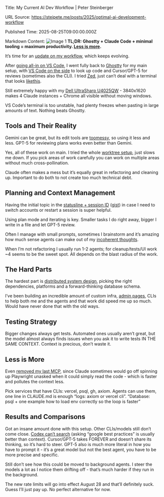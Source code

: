 Title: My Current AI Dev Workflow | Peter Steinberger

URL Source: https://steipete.me/posts/2025/optimal-ai-development-workflow

Published Time: 2025-08-25T09:00:00.000Z

Markdown Content:
![Image 1](https://steipete.me/assets/img/2025/optimal-ai-development-workflow/hero.png)
**TL;DR: Ghostty + Claude Code + minimal tooling = maximum productivity. [Less is more](https://x.com/steipete/status/1952439355340943534).**

It’s time for an [update on my workflow](https://x.com/steipete/status/1960114479028486429), which keeps evolving.

After [going all-in on VS Code](https://x.com/steipete/status/1955781673670340796), I went fully back to [Ghostty](https://ghostty.org/) for my main setup, with [VS Code on the side](https://x.com/steipete/status/1954691261279146029/photo/1) to look up code and Cursor/GPT-5 for reviews (sometimes also the CLI). I tried [Zed](https://zed.dev/), just can’t deal with a terminal that looks [like](https://x.com/steipete/status/1955690682477134124/photo/1)[this](https://x.com/steipete/status/1959259921439969326).

Still extremely happy with my [Dell UltraSharp U4025QW](https://www.dell.com/en-us/shop/dell-ultrasharp-40-curved-thunderbolt-hub-monitor-u4025qw/apd/210-bmdp/monitors-monitor-accessories) - 3840x1620 makes 4 Claude instances + Chrome all visible without moving windows.

VS Code’s terminal is too unstable, had plenty freezes when pasting in large amounts of text. Nothing beats Ghostty.

Tools and Their Reality[](https://steipete.me/posts/2025/optimal-ai-development-workflow#tools-and-their-reality)
-----------------------------------------------------------------------------------------------------------------

Gemini can be great, but its edit tools are [too](https://x.com/steipete/status/1942113964231442876)[messy](https://x.com/steipete/status/1955941943218713006/photo/1), so using it less and less. GPT-5 for reviewing plans works even better than Gemini.

Yes, all of these work on main. I tried the whole [worktree setup](https://x.com/steipete/status/1956340397900177686), just slows me down. If you pick areas of work carefully you can work on multiple areas without much cross-pollination.

Claude often makes a mess but it’s equally great in refactoring and cleaning up. Important to do both to not create too much technical debt.

Planning and Context Management[](https://steipete.me/posts/2025/optimal-ai-development-workflow#planning-and-context-management)
---------------------------------------------------------------------------------------------------------------------------------

Having the initial topic in the [statusline + session ID](https://x.com/steipete/status/1958903434322526214) ([gist](https://gist.github.com/steipete/8396e512171d31e934f0013e5651691e)) in case I need to switch accounts or restart a session is super helpful.

Using plan mode and iterating is key. Smaller tasks I do right away, bigger I write in a file and let GPT-5 review.

Often I manage with small prompts, sometimes I brainstorm and it’s amazing how much sense agents can make out of my [incoherent thoughts](https://x.com/steipete/status/1958233967548850235).

When I’m not refactoring I usually run 1-2 agents; for cleanup/tests/UI work ~4 seems to be the sweet spot. All depends on the blast radius of the work.

The Hard Parts[](https://steipete.me/posts/2025/optimal-ai-development-workflow#the-hard-parts)
-----------------------------------------------------------------------------------------------

The hardest part is [distributed system design](https://x.com/steipete/status/1958573142726640116/photo/1), picking the right dependencies, platforms and a forward-thinking database schema.

I’ve been building an incredible amount of custom infra, [admin pages](https://x.com/steipete/status/1958956225800151465), CLIs to help both me and the agents and that work did speed me up so much. Would have never done that with the old ways.

Testing Strategy[](https://steipete.me/posts/2025/optimal-ai-development-workflow#testing-strategy)
---------------------------------------------------------------------------------------------------

Bigger changes always get tests. Automated ones usually aren’t great, but the model almost always finds issues when you ask it to write tests IN THE SAME CONTEXT. Context is precious, don’t waste it.

Less is More[](https://steipete.me/posts/2025/optimal-ai-development-workflow#less-is-more)
-------------------------------------------------------------------------------------------

Even [removed my last MCP](https://x.com/steipete/status/1958679613489524952), since Claude sometimes would go off spinning up Playwright unasked when it could simply read the code - which is faster and pollutes the context less.

Pick services that have CLIs: vercel, psql, gh, axiom. Agents can use them, one line in CLAUDE.md is enough “logs: axiom or vercel cli”. “Database: psql + one example how to load env correctly so the loop is faster”

Results and Comparisons[](https://steipete.me/posts/2025/optimal-ai-development-workflow#results-and-comparisons)
-----------------------------------------------------------------------------------------------------------------

Got an insane amount done with this setup. Other CLIs/models still don’t come close. [Codex can’t search](https://x.com/steipete/status/1954593439347032167) (asking “google best practices” is usually better than context). Cursor/GPT-5 takes FOREVER and doesn’t share its thinking, so it’s hard to steer. GPT-5 also is much more literal in how you have to prompt it - it’s a great model but not the best agent, you have to be more precise and specific.

Still don’t see how this could be moved to background agents. I steer the models a lot as I notice them drifting off - that’s much harder if they run in the background.

The new rate limits will go into effect August 28 and that’ll definitely suck. Guess I’ll just pay up. No perfect alternative for now.
